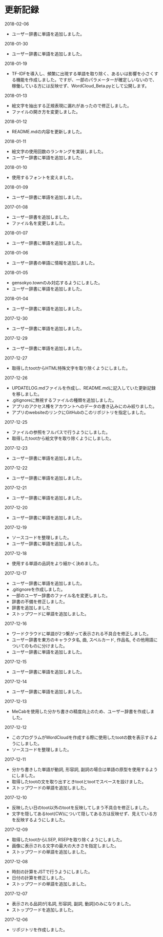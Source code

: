 # 更新記録

2018-02-06
- ユーザー辞書に単語を追加しました。

2018-01-30
- ユーザー辞書に単語を追加しました。

2018-01-19
- TF-IDFを導入し、頻繁に出現する単語を取り除く、あるいは影響を小さくする機能を作成しました。ですが、一部のパラメーターが確定しいないので、稼働している方には反映せず、WordCloud_Beta.pyとして公開します。

2018-01-13
- 絵文字を抽出する正規表現に漏れがあったので修正しました。
- ファイルの開き方を変更しました。

2018-01-12
- README.mdの内容を更新しました。

2018-01-11
- 絵文字の使用回数のランキングを実装しました。
- ユーザー辞書に単語を追加しました。

2018-01-10
- 使用するフォントを変えました。

2018-01-09
- ユーザー辞書に単語を追加しました。

2017-01-08
- ユーザー辞書を追加しました。
- ファイル名を変更しました。

2018-01-07
- ユーザー辞書に単語を追加しました。

2018-01-06
- ユーザー辞書の単語に情報を追加しました。

2018-01-05
- gensokyo.townのみ対応するようにしました。
- ユーザー辞書に単語を追加しました。

2018-01-04
- ユーザー辞書に単語を追加しました。

2017-12-30
- ユーザー辞書に単語を追加しました。

2017-12-29
- ユーザー辞書に単語を追加しました。

2017-12-27
- 取得したtootからHTML特殊文字を取り除くようにしました。

2017-12-26
- UPDATELOG.mdファイルを作成し、README.mdに記入していた更新記録を移しました。
- .gitignoreに無視するファイルの種類を追加しました。
- アプリのアクセス権をアカウントへのデータの書き込みにのみ絞りました。
- アプリのwebsiteのリンクにGitHubのこのリポジトリを指定しました。

2017-12-25
- ファイルの参照をフルパスで行うようにしました。
- 取得したtootから絵文字を取り除くようにしました。

2017-12-23
- ユーザー辞書に単語を追加しました。

2017-12-22
- ユーザー辞書に単語を追加しました。

2017-12-21
- ユーザー辞書に単語を追加しました。

2017-12-20
- ユーザー辞書に単語を追加しました。

2017-12-19
- ソースコードを整理しました。
- ユーザー辞書に単語を追加しました。

2017-12-18
- 使用する単語の品詞をより細かく決めました。

2017-12-17
- ユーザー辞書に単語を追加しました。
- .gitignoreを作成しました。
- 一部のユーザー辞書のファイル名を変更しました。
- 辞書の不備を修正しました。
- 辞書を追加しました
- ストップワードに単語を追加しました。

2017-12-16
- ワードクラウドに単語が2つ繋がって表示される不具合を修正しました。
- ユーザー辞書を東方のキャラクタ名, 曲, スペルカード, 作品名, その他用語についてのものに分けました。
- ユーザー辞書に単語を追加しました。

2017-12-15
- ユーザー辞書に単語を追加しました。

2017-12-14
- ユーザー辞書に単語を追加しました。

2017-12-13
- MeCabを使用した分かち書きの精度向上のため、ユーザー辞書を作成しました。

2017-12-12
- このプログラムがWordCloudを作成する際に使用したtootの数を表示するようにしました。
- ソースコードを整理しました。

2017-12-11
- 分かち書きした単語が動詞, 形容詞, 副詞の場合は単語の原型を使用するようにしました。
- 取得したtootの文を取り出すときtootとtootでスペースを設けました。
- ストップワードの単語を追加しました。

2017-12-10
- 反映したい日のtoot以外のtootを反映してしまう不具合を修正しました。
- 文字を隠してあるtoot(CW)について隠してある方は反映せず、見えている方を反映するようにしました。

2017-12-09
- 取得したtootからLSEP, RSEPを取り除くようにしました。
- 画像に表示される文字の最大の大きさを指定しました。
- ストップワードの単語を追加しました。

2017-12-08
- 時刻の計算をJSTで行うようにしました。
- 日付の計算を修正しました。
- ストップワードの単語を追加しました。

2017-12-07
- 表示される品詞が[名詞, 形容詞, 副詞, 動詞]のみになりました。
- ストップワードを追加しました。

2017-12-06
- リポジトリを作成しました。

